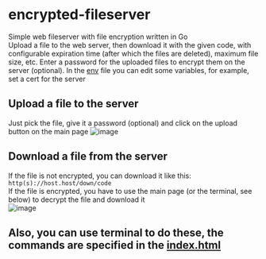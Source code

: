 # encrypted-fileserver
Simple web fileserver with file encryption written in Go \
Upload a file to the web server, then download it with the given code, with configurable expiration time (after which the files are deleted), maximum file size, etc. Enter a password for the uploaded files to encrypt them on the server (optional).
In the [env](./env) file you can edit some variables, for example, set a cert for the server

## Upload a file to the server
Just pick the file, give it a password (optional) and click on the upload button on the main page
![image](https://github.com/user-attachments/assets/011bca60-72ed-49a0-8c85-24722c3dbca9)

## Download a file from the server
If the file is not encrypted, you can download it like this: `http(s)://host.host/down/code` \
If the file is encrypted, you have to use the main page (or the terminal, see below) to decrypt the file and download it \
![image](https://github.com/user-attachments/assets/69a87be8-03f4-4b04-9467-9af1463f1711)

## Also, you can use terminal to do these, the commands are specified in the [index.html](./static/index.html)

